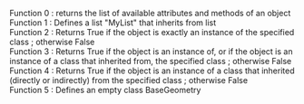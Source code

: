 Function 0 : returns the list of available attributes and methods of an object  
Function 1 : Defines a list "MyList" that inherits from list  
Function 2 : Returns True if the object is exactly an instance of the specified class ; otherwise False  
Function 3 : Returns True if the object is an instance of, or if the object is an instance of a class that inherited from, the specified class ; otherwise False  
Function 4 : Returns True if the object is an instance of a class that inherited (directly or indirectly) from the specified class ; otherwise False  
Function 5 : Defines an empty class BaseGeometry  
